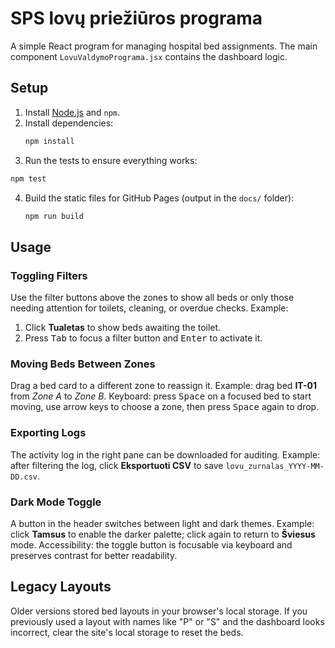# SPS lovų priežiūros programa

A simple React program for managing hospital bed assignments. The main component `LovuValdymoPrograma.jsx` contains the dashboard logic.

## Setup

1. Install [Node.js](https://nodejs.org/) and `npm`.
2. Install dependencies:
   ```sh
   npm install
   ```
3. Run the tests to ensure everything works:
  ```sh
  npm test
  ```

4. Build the static files for GitHub Pages (output in the `docs/` folder):
   ```sh
   npm run build
   ```

## Usage

### Toggling Filters
Use the filter buttons above the zones to show all beds or only those needing attention for toilets, cleaning, or overdue checks.
Example:
1. Click **Tualetas** to show beds awaiting the toilet.
2. Press <kbd>Tab</kbd> to focus a filter button and <kbd>Enter</kbd> to activate it.

### Moving Beds Between Zones
Drag a bed card to a different zone to reassign it.
Example: drag bed **IT-01** from *Zone A* to *Zone B*.
Keyboard: press <kbd>Space</kbd> on a focused bed to start moving, use arrow keys to choose a zone, then press <kbd>Space</kbd> again to drop.

### Exporting Logs
The activity log in the right pane can be downloaded for auditing.
Example: after filtering the log, click **Eksportuoti CSV** to save `lovu_zurnalas_YYYY-MM-DD.csv`.

### Dark Mode Toggle
A button in the header switches between light and dark themes.
Example: click **Tamsus** to enable the darker palette; click again to return to **Šviesus** mode.
Accessibility: the toggle button is focusable via keyboard and preserves contrast for better readability.


## Legacy Layouts

Older versions stored bed layouts in your browser's local storage. If you previously used a layout with names like "P" or "S" and the dashboard looks incorrect, clear the site's local storage to reset the beds.


